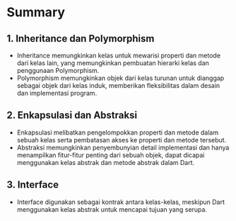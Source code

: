 # Summary

## 1. Inheritance dan Polymorphism

- Inheritance memungkinkan kelas untuk mewarisi properti dan metode dari kelas lain, yang memungkinkan pembuatan hierarki kelas dan penggunaan Polymorphism.
- Polymorphism memungkinkan objek dari kelas turunan untuk dianggap sebagai objek dari kelas induk, memberikan fleksibilitas dalam desain dan implementasi program.

## 2. Enkapsulasi dan Abstraksi

- Enkapsulasi melibatkan pengelompokkan properti dan metode dalam sebuah kelas serta pembatasan akses ke properti dan metode tersebut.
- Abstraksi memungkinkan penyembunyian detail implementasi dan hanya menampilkan fitur-fitur penting dari sebuah objek, dapat dicapai menggunakan kelas abstrak dan metode abstrak dalam Dart.

## 3. Interface

- Interface digunakan sebagai kontrak antara kelas-kelas, meskipun Dart menggunakan kelas abstrak untuk mencapai tujuan yang serupa.